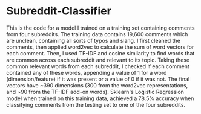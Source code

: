 # Subreddit-Classifier
This is the code for a model I trained on a training set containing comments from four subreddits. The training data contains 19,600 comments which are unclean, containing all sorts of typos and slang. I first cleaned the comments, then applied word2vec to calculate the sum of word vectors for each comment. Then, I used TF-IDF and cosine similarity to find words that are common across each subreddit and relevant to its topic. Taking these common relevant words from each subreddit, I checked if each comment contained any of these words, appending a value of 1 for a word (dimension/feature) if it was present or a value of 0 if it was not. The final vectors have ~390 dimensions (300 from the word2vec representations, and ~90 from the TF-IDF add-on words). Sklearn's Logistic Regression model when trained on this training data, achieved a 78.5% accuracy when classifying comments from the testing set to one of the four subreddits.
